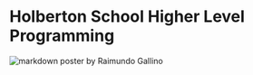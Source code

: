 # Holberton School Higher Level Programming
![markdown poster by Raimundo Gallino](Extras/python-programming-language-word-concept-qa-concept.jpg)
